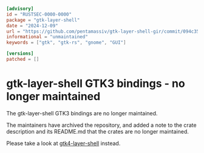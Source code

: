 ```toml
[advisory]
id = "RUSTSEC-0000-0000"
package = "gtk-layer-shell"
date = "2024-12-09"
url = "https://github.com/pentamassiv/gtk-layer-shell-gir/commit/094c356273f209e04bf481fb404dc17990ae76e0"
informational = "unmaintained"
keywords = ["gtk", "gtk-rs", "gnome", "GUI"]

[versions]
patched = []

```
# gtk-layer-shell GTK3 bindings - no longer maintained

The gtk-layer-shell GTK3 bindings are no longer maintained.

The maintainers have archived the repository, and added a note to the crate
description and its README.md that the crates are no longer maintained.

Please take a look at [gtk4-layer-shell](https://github.com/pentamassiv/gtk4-layer-shell-gir) instead.
```